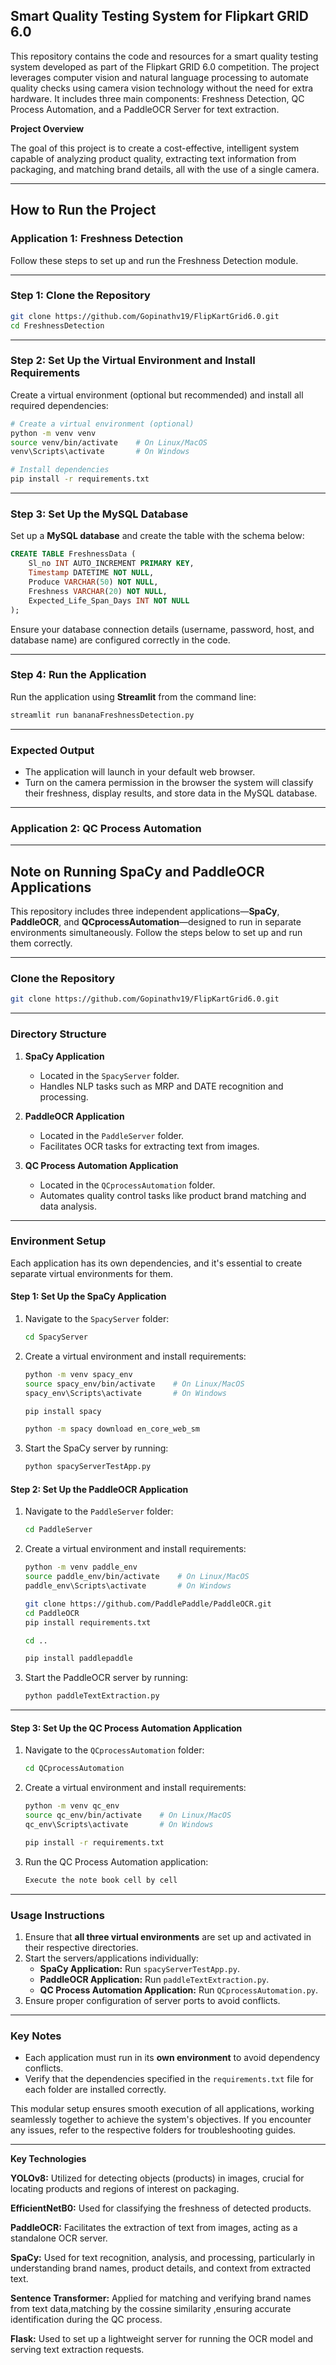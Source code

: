## Smart Quality Testing System for Flipkart GRID 6.0 ## 

This repository contains the code and resources for a smart quality testing system developed as part of the Flipkart GRID 6.0 competition. The project leverages computer vision and natural language processing to automate quality checks using camera vision technology without the need for extra hardware. It includes three main components: Freshness Detection, QC Process Automation, and a PaddleOCR Server for text extraction.

**Project Overview**

The goal of this project is to create a cost-effective, intelligent system capable of analyzing product quality, extracting text information from packaging, and matching brand details, all with the use of a single camera.


  

---

## **How to Run the Project**

### **Application 1: Freshness Detection**

Follow these steps to set up and run the Freshness Detection module.

---

### **Step 1: Clone the Repository**

```bash
git clone https://github.com/Gopinathv19/FlipKartGrid6.0.git
cd FreshnessDetection
```

---

### **Step 2: Set Up the Virtual Environment and Install Requirements**

Create a virtual environment (optional but recommended) and install all required dependencies:  
```bash
# Create a virtual environment (optional)
python -m venv venv
source venv/bin/activate    # On Linux/MacOS
venv\Scripts\activate       # On Windows

# Install dependencies
pip install -r requirements.txt
```

---

### **Step 3: Set Up the MySQL Database**

Set up a **MySQL database** and create the table with the schema below:  

```sql
CREATE TABLE FreshnessData (
    Sl_no INT AUTO_INCREMENT PRIMARY KEY,
    Timestamp DATETIME NOT NULL,
    Produce VARCHAR(50) NOT NULL,
    Freshness VARCHAR(20) NOT NULL,
    Expected_Life_Span_Days INT NOT NULL
);
```

Ensure your database connection details (username, password, host, and database name) are configured correctly in the code.

---

### **Step 4: Run the Application**

Run the application using **Streamlit** from the command line:  

```bash
streamlit run bananaFreshnessDetection.py
```

---

### **Expected Output**

- The application will launch in your default web browser.  
- Turn on the camera permission in the browser  the system will classify their freshness, display results, and store data in the MySQL database.  

--- 

 
### **Application 2: QC Process Automation**

---

## **Note on Running SpaCy and PaddleOCR Applications**

This repository includes three independent applications—**SpaCy**, **PaddleOCR**, and **QCprocessAutomation**—designed to run in separate environments simultaneously. Follow the steps below to set up and run them correctly.

---

### **Clone the Repository**

```bash
git clone https://github.com/Gopinathv19/FlipKartGrid6.0.git

```

---

### **Directory Structure**

1. **SpaCy Application**  
   - Located in the `SpacyServer` folder.  
   - Handles NLP tasks such as MRP and DATE recognition and processing.  

2. **PaddleOCR Application**  
   - Located in the `PaddleServer` folder.  
   - Facilitates OCR tasks for extracting text from images.

3. **QC Process Automation Application**  
   - Located in the `QCprocessAutomation` folder.  
   - Automates quality control tasks like product brand matching and data analysis.

---

### **Environment Setup**

Each application has its own dependencies, and it's essential to create separate virtual environments for them.

#### **Step 1: Set Up the SpaCy Application**
1. Navigate to the `SpacyServer` folder:
   ```bash
   cd SpacyServer
   ```
2. Create a virtual environment and install requirements:
   ```bash
   python -m venv spacy_env
   source spacy_env/bin/activate    # On Linux/MacOS
   spacy_env\Scripts\activate       # On Windows

   pip install spacy

   python -m spacy download en_core_web_sm
   ```
3. Start the SpaCy server by running:
   ```bash
   python spacyServerTestApp.py
   ```

#### **Step 2: Set Up the PaddleOCR Application**
1. Navigate to the `PaddleServer` folder:
   ```bash
   cd PaddleServer
   ```
2. Create a virtual environment and install requirements:
   ```bash
   python -m venv paddle_env
   source paddle_env/bin/activate    # On Linux/MacOS
   paddle_env\Scripts\activate       # On Windows

   git clone https://github.com/PaddlePaddle/PaddleOCR.git
   cd PaddleOCR
   pip install requirements.txt

   cd ..

   pip install paddlepaddle

   ```
3. Start the PaddleOCR server by running:
   ```bash
   python paddleTextExtraction.py
   ```

---

#### **Step 3: Set Up the QC Process Automation Application**
1. Navigate to the `QCprocessAutomation` folder:  
   ```bash
   cd QCprocessAutomation
   ```
2. Create a virtual environment and install requirements:  
   ```bash
   python -m venv qc_env
   source qc_env/bin/activate    # On Linux/MacOS
   qc_env\Scripts\activate       # On Windows

   pip install -r requirements.txt
   ```
3. Run the QC Process Automation application:  
   ```bash
   Execute the note book cell by cell 
   ```

---


### **Usage Instructions**

1. Ensure that **all three virtual environments** are set up and activated in their respective directories.  
2. Start the servers/applications individually:
   - **SpaCy Application:** Run `spacyServerTestApp.py`.  
   - **PaddleOCR Application:** Run `paddleTextExtraction.py`.  
   - **QC Process Automation Application:** Run `QCprocessAutomation.py`.  
3. Ensure proper configuration of server ports to avoid conflicts.

---

### **Key Notes**

- Each application must run in its **own environment** to avoid dependency conflicts.  
- Verify that the dependencies specified in the `requirements.txt` file for each folder are installed correctly.  

This modular setup ensures smooth execution of all applications, working seamlessly together to achieve the system's objectives. If you encounter any issues, refer to the respective folders for troubleshooting guides.  

--- 


**Key Technologies**

**YOLOv8:** Utilized for detecting objects (products) in images, crucial for locating products and regions of interest on packaging.

**EfficientNetB0:** Used for classifying the freshness of detected products.

**PaddleOCR:** Facilitates the extraction of text from images, acting as a standalone OCR server.

**SpaCy:** Used for text recognition, analysis, and processing, particularly in understanding brand names, product details, and context from extracted text.

**Sentence Transformer:** Applied for matching and verifying brand names from text data,matching by the cossine similarity ,ensuring accurate identification during the QC process.

**Flask:** Used to set up a lightweight server for running the OCR model and serving text extraction requests.
